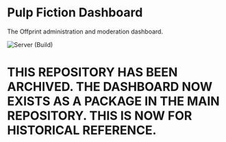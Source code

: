 # Pulp Fiction Dashboard

The Offprint administration and moderation dashboard.

![Server (Build)](https://github.com/OffprintStudios/pulp-fiction-dash/workflows/Server%20(Build)/badge.svg)

# THIS REPOSITORY HAS BEEN ARCHIVED. THE DASHBOARD NOW EXISTS AS A PACKAGE IN THE MAIN REPOSITORY. THIS IS NOW FOR HISTORICAL REFERENCE.
